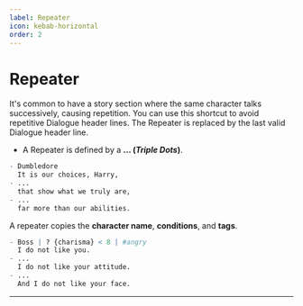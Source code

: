 ```yaml
---
label: Repeater
icon: kebab-horizontal
order: 2
---
```

# Repeater

It's common to have a story section where the same character talks successively, causing repetition. You can use this shortcut to avoid repetitive Dialogue header lines. The Repeater is replaced by the last valid Dialogue header line.

- A Repeater is defined by a **... (_Triple Dots_)**.

```q #3,5
- Dumbledore
  It is our choices, Harry,
- ...
  that show what we truly are,
- ...
  far more than our abilities.
```

A repeater copies the **character name**, **conditions**, and **tags**.

```q #1
- Boss | ? {charisma} < 8 | #angry
  I do not like you.
- ...
  I do not like your attitude.
- ...
  And I do not like your face.
```

---
